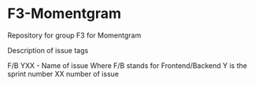 # F3-Momentgram
Repository for group F3 for Momentgram

Description of issue tags

F/B YXX - Name of issue
Where F/B stands for Frontend/Backend 
Y is the sprint number
XX number of issue
